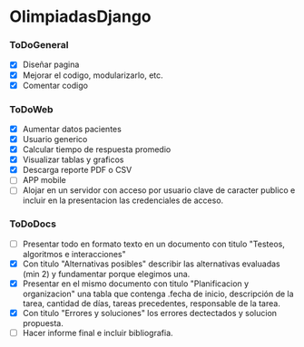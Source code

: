 # OlimpiadasDjango

### ToDoGeneral
- [x] Diseñar pagina
- [x] Mejorar el codigo, modularizarlo, etc.
- [x] Comentar codigo
    
### ToDoWeb
- [x] Aumentar datos pacientes
- [x] Usuario generico
- [x] Calcular tiempo de respuesta promedio 
- [x] Visualizar tablas y graficos
- [x] Descarga reporte PDF o CSV
- [ ] APP mobile
- [ ] Alojar en un servidor con acceso por usuario clave de caracter publico e incluir en la presentacion las credenciales de acceso.

### ToDoDocs
- [ ] Presentar todo en formato texto en un documento con titulo "Testeos, algoritmos e interacciones"
- [x] Con titulo "Alternativas posibles" describir las alternativas evaluadas (min 2) y fundamentar porque elegimos una.
- [x] Presentar en el mismo documento con titulo "Planificacion y organizacion" una tabla que contenga .fecha de inicio, descripción de la tarea, cantidad de días, tareas precedentes, responsable de la tarea.
- [x] Con titulo "Errores y soluciones" los errores dectectados y solucion propuesta.
- [ ] Hacer informe final e incluir bibliografia.
